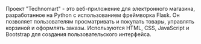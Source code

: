 Проект "Technomart" - это веб-приложение для электронного магазина, разработанное на Python с использованием фреймворка Flask. Он позволяет пользователям просматривать и покупать товары, управлять корзиной и оформлять заказы. Используются HTML, CSS, JavaScript и Bootstrap для создания пользовательского интерфейса.